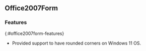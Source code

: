 ## Office2007Form

### Features
{:#office2007form-features} 

* Provided support to have rounded corners on Windows 11 OS. 

